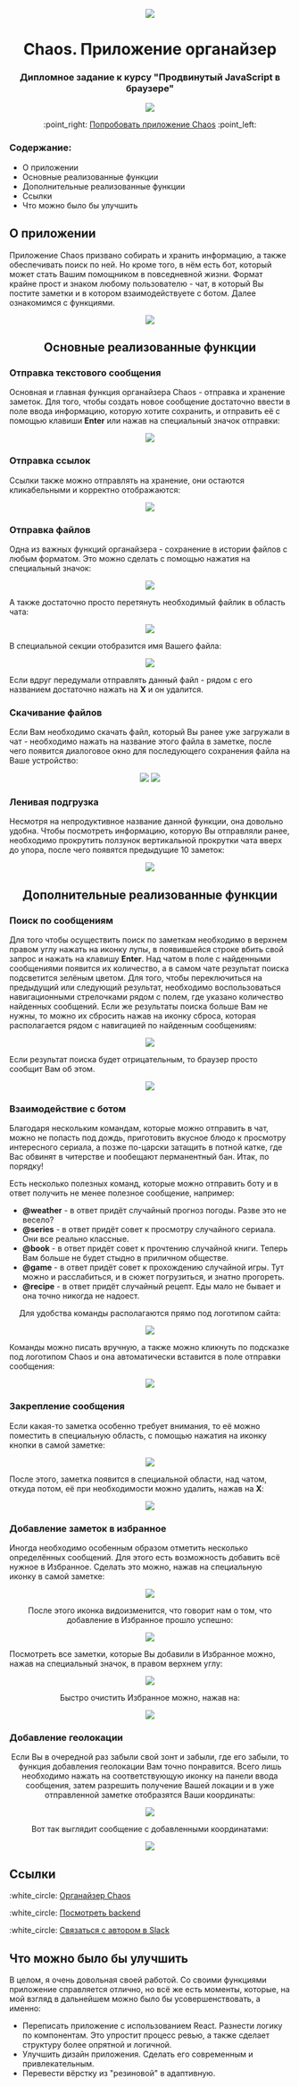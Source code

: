 <p align="center">
  <img src="https://raw.githubusercontent.com/valerie-sidman/chaos-frontend/master/screenshots/chaos_logo.png">
</p>
<h1 align="center">Chaos. Приложение органайзер</h1>
<h3 align="center">Дипломное задание к курсу "Продвинутый JavaScript в браузере"</h3>
<p align="center">
  <img src="https://ci.appveyor.com/api/projects/status/fv8vlf7i5usw0a8h">
</p>
<p align="center">
  :point_right: <a href="https://valerie-sidman.github.io/chaos-frontend/">Попробовать приложение Chaos</a> :point_left:
</p>

<h3 align="left">Содержание:</h3>
<ul>
  <li>О приложении</li>
  <li>Основные реализованные функции</li>
  <li>Дополнительные реализованные функции</li>
  <li>Ссылки</li>
  <li>Что можно было бы улучшить</li>
</ul>
      
<h2 align="left">О приложении</h2>
<p align="left">Приложение Chaos призвано собирать и хранить информацию, а также обеспечивать поиск по ней. Но кроме того, в нём есть бот, который может стать Вашим помощником в повседневной жизни. Формат крайне прост и знаком любому пользователю - чат, в который Вы постите заметки и в котором взаимодействуете с ботом. Далее ознакомимся с функциями.</p>
<p align="center">
  <img src="https://raw.githubusercontent.com/valerie-sidman/chaos-frontend/master/screenshots/chaos_main.png">
</p>

<h2 align="center">Основные реализованные функции</h2>
<h3 align="left">Отправка текстового сообщения</h3>
<p align="left">Основная и главная функция органайзера Chaos - отправка и хранение заметок. Для того, чтобы создать новое сообщение достаточно ввести в поле ввода информацию, которую хотите сохранить, и отправить её с помощью клавиши <b>Enter</b> или нажав на специальный значок отправки:</p>
<p align="center">
  <img src="https://raw.githubusercontent.com/valerie-sidman/chaos-frontend/master/screenshots/chaos_send_msg.png">
</p>
<h3 align="left">Отправка ссылок</h3>
<p align="left">Ссылки также можно отправлять на хранение, они остаются кликабельными и корректно отображаются:</p>
<p align="center">
  <img src="https://raw.githubusercontent.com/valerie-sidman/chaos-frontend/master/screenshots/chaos_exmpl_msg_link.png">
</p>
<h3 align="left">Отправка файлов</h3>
<p align="left">Одна из важных функций органайзера - сохранение в истории файлов с любым форматом. Это можно сделать с помощью нажатия на специальный значок:</p>
<p align="center">
  <img src="https://raw.githubusercontent.com/valerie-sidman/chaos-frontend/master/screenshots/chaos_btn_upload_file.png">
</p>
<p align="left">А также достаточно просто перетянуть необходимый файлик в область чата:</p>
<p align="center">
  <img src="https://raw.githubusercontent.com/valerie-sidman/chaos-frontend/master/screenshots/chaos_dnd.png">
</p>
<p align="left">В специальной секции отобразится имя Вашего файла:</p>
<p align="center">
  <img src="https://raw.githubusercontent.com/valerie-sidman/chaos-frontend/master/screenshots/chaos_file_section.png">
</p>
<p align="left">Если вдруг передумали отправлять данный файл - рядом с его названием достаточно нажать на <b>Х</b> и он удалится.</p>
<h3 align="left">Скачивание файлов</h3>
<p align="left">Если Вам необходимо скачать файл, который Вы ранее уже загружали в чат - необходимо нажать на название этого файла в заметке, после чего появится диалоговое окно для последующего сохранения файла на Ваше устройство:</p>
<p align="center">
  <img src="https://raw.githubusercontent.com/valerie-sidman/chaos-frontend/master/screenshots/chaos_file_name.png">
  <img src="https://raw.githubusercontent.com/valerie-sidman/chaos-frontend/master/screenshots/chaos_dialog_download.png">
</p>
<h3 align="left">Ленивая подгрузка</h3>
<p align="left">Несмотря на непродуктивное название данной функции, она довольно удобна. Чтобы посмотреть информацию, которую Вы отправляли ранее, необходимо прокрутить ползунок вертикальной прокрутки чата вверх до упора, после чего появятся предыдущие 10 заметок:</p>
<p align="center">
  <img src="https://raw.githubusercontent.com/valerie-sidman/chaos-frontend/master/screenshots/chaos_auto_loading.gif">
</p>

<h2 align="center">Дополнительные реализованные функции</h2>
<h3 align="left">Поиск по сообщениям</h3>
<p align="left">Для того чтобы осуществить поиск по заметкам необходимо в верхнем правом углу нажать на иконку лупы, в появившейся строке вбить свой запрос и нажать на клавишу <b>Enter</b>. Над чатом в поле с найденными сообщениями появится их количество, а в самом чате результат поиска подсветится зелёным цветом. Для того, чтобы переключиться на предыдущий или следующий результат, необходимо воспользоваться навигационными стрелочками рядом с полем, где указано количество найденных сообщений. Если же результаты поиска больше Вам не нужны, то можно их сбросить нажав на иконку сброса, которая располагается рядом с навигацией по найденным сообщениям:</p>
<p align="center">
  <img src="https://raw.githubusercontent.com/valerie-sidman/chaos-frontend/master/screenshots/chaos_searching.gif">
</p>
<p align="left">Если результат поиска будет отрицательным, то браузер просто сообщит Вам об этом.</p>
<p align="center">
  <img src="https://raw.githubusercontent.com/valerie-sidman/chaos-frontend/master/screenshots/chaos_no_results.png">
</p>
<h3 align="left">Взаимодействие с ботом</h3>
<p align="left">Благодаря нескольким командам, которые можно отправить в чат, можно не попасть под дождь, приготовить вкусное блюдо к просмотру интересного сериала, а позже по-царски затащить в потной катке, где Вас обвинят в читерстве и пообещают перманентный бан. Итак, по порядку!</p>
<p align="left">Есть несколько полезных команд, которые можно отправить боту и в ответ получить не менее полезное сообщение, например:</p>
<ul>
  <li><b>@weather</b> - в ответ придёт случайный прогноз погоды. Разве это не весело?</li>
  <li><b>@series</b> - в ответ придёт совет к просмотру случайного сериала. Они все реально классные.</li>
  <li><b>@book</b> - в ответ придёт совет к прочтению случайной книги. Теперь Вам больше не будет стыдно в приличном обществе.</li>
  <li><b>@game</b> - в ответ придёт совет к прохождению случайной игры. Тут можно и расслабиться, и в сюжет погрузиться, и знатно прогореть.</li>
  <li><b>@recipe</b> - в ответ придёт случайный рецепт. Еды мало не бывает и она точно никогда не надоест.</li>
</ul>
<p align="center">Для удобства команды располагаются прямо под логотипом сайта:</p>
<p align="center">
  <img src="https://raw.githubusercontent.com/valerie-sidman/chaos-frontend/master/screenshots/chaos_commands.png">
</p>
<p align="left">Команды можно писать вручную, а также можно кликнуть по подсказке под логотипом Chaos и она автоматически вставится в поле отправки сообщения:</p>
<p align="center">
  <img src="https://raw.githubusercontent.com/valerie-sidman/chaos-frontend/master/screenshots/chaos_bot.gif">
</p>
<h3 align="left">Закрепление сообщения</h3>
<p align="left">Если какая-то заметка особенно требует внимания, то её можно поместить в специальную область, с помощью нажатия на иконку кнопки в самой заметке:</p>
<p align="center">
  <img src="https://raw.githubusercontent.com/valerie-sidman/chaos-frontend/master/screenshots/chaos_pin.png">
</p>
<p align="left">После этого, заметка появится в специальной области, над чатом, откуда потом, её при необходимости можно удалить, нажав на <b>Х</b>:</p>
<p align="center">
  <img src="https://raw.githubusercontent.com/valerie-sidman/chaos-frontend/master/screenshots/chaos_pinned_msg.png">
</p>
<h3 align="left">Добавление заметок в избранное</h3>
<p align="left">Иногда необходимо особенным образом отметить несколько определённых сообщений. Для этого есть возможность добавить всё нужное в Избранное. Сделать это можно, нажав на специальную иконку в самой заметке:</p>
<p align="center">
  <img src="https://raw.githubusercontent.com/valerie-sidman/chaos-frontend/master/screenshots/chaos_fav_icon.png">
</p>
<p align="center">После этого иконка видоизменится, что говорит нам о том, что добавление в Избранное прошло успешно:</p>
<p align="center">
  <img src="https://raw.githubusercontent.com/valerie-sidman/chaos-frontend/master/screenshots/chaos_fav_icon_on.png">
</p>
<p align="left">Посмотреть все заметки, которые Вы добавили в Избранное можно, нажав на специальный значок, в правом верхнем углу:</p>
<p align="center">
  <img src="https://raw.githubusercontent.com/valerie-sidman/chaos-frontend/master/screenshots/chaos_favorites.gif">
</p>
<p align="center">Быстро очистить Избранное можно, нажав на:</p>
<p align="center">
  <img src="https://raw.githubusercontent.com/valerie-sidman/chaos-frontend/master/screenshots/chaos_clear_fav.png">
</p>
<h3 align="left">Добавление геолокации</h3>
<p align="center">Если Вы в очередной раз забыли свой зонт и забыли, где его забыли, то функция добавления геолокации Вам точно понравится. Всего лишь необходимо нажать на соответствующую иконку на панели ввода сообщения, затем разрешить получение Вашей локации и в уже отправленной заметке отобразятся Ваши координаты:</p>
<p align="center">
  <img src="https://raw.githubusercontent.com/valerie-sidman/chaos-frontend/master/screenshots/chaos_geolocation.gif">
</p>
<p align="center">Вот так выглядит сообщение с добавленными координатами:</p>
<p align="center">
  <img src="https://raw.githubusercontent.com/valerie-sidman/chaos-frontend/master/screenshots/chaos_coords.png">
</p>
<h2 align="left">Ссылки</h2>
<p align="left">:white_circle: <a href="https://valerie-sidman.github.io/chaos-frontend/">Органайзер Chaos</a></p>
<p align="left">:white_circle: <a href="https://github.com/valerie-sidman/chaos-backend">Посмотреть backend</a></p>
<p align="left">:white_circle: <a href="https://app.slack.com/client/TFBGWRJJY/DSYSR5BL6">Связаться с автором в Slack</a></p>
<h2 align="left">Что можно было бы улучшить</h2>
<p align="left">В целом, я очень довольная своей работой. Со своими функциями приложение справляется отлично, но всё же есть моменты, которые, на мой взгляд в дальнейшем можно было бы усовершенствовать, а именно:</p>
<ul>
  <li>Переписать приложение с использованием React. Разнести логику по компонентам. Это упростит процесс ревью, а также сделает структуру более опрятной и логичной.</li>
  <li>Улучшить дизайн приложения. Сделать его современным и привлекательным.</li>
  <li>Перевести вёрстку из "резиновой" в адаптивную.</li>
</ul>

